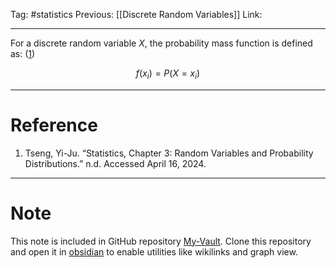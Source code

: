 Tag: #statistics 
Previous: [[Discrete Random Variables]]
Link: 

---

For a discrete random variable $X$, the probability mass function is defined as: (<u>1</u>)

$$f(x_i) = P(X = x_i)$$

---

# Reference

1. Tseng, Yi-Ju. “Statistics, Chapter 3: Random Variables and Probability Distributions.” n.d. Accessed April 16, 2024.

---

# Note

This note is included in GitHub repository [My-Vault](https://github.com/LittleD3092/My-Vault.git). Clone this repository and open it in [obsidian](https://obsidian.md/) to enable utilities like wikilinks and graph view.